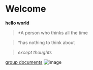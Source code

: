 # Welcome
**hello world**
> *A person who thinks all the time 

> *has nothing to think about 

> *except thoughts*

[group documents](https://docs.google.com/spreadsheets/d/1nDChCDrNJf4d_pKU3y9YZj-XCJMpLGiEtNDkRtMSCxU/edit#gid=0)
![image](https://upload.wikimedia.org/wikipedia/commons/6/6d/Lionhead_rabbit_Dobby.jpg)
